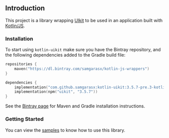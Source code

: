 ## Introduction

This project is a library wrapping [UIkit](https://getuikit.com) to be used in an application 
built with [Kotlin/JS](https://kotlinlang.org/docs/reference/js-overview.html).

### Installation

To start using `kotlin-uikit` make sure you have the Bintray repository, and the following dependencies added to 
the Gradle build file:

```kotlin
repositories {
    maven("https://dl.bintray.com/samgarasx/kotlin-js-wrappers")
}

dependencies {
    implementation("com.github.samgarasx:kotlin-uikit:3.5.7-pre.3-kotlin-1.4.30")
    implementation(npm("uikit", "3.5.7"))
}
```

See the [Bintray page](https://bintray.com/samgarasx/kotlin-js-wrappers/kotlin-uikit) for Maven and Gradle 
installation instructions.

### Getting Started

You can view the [samples](https://github.com/samgarasx/kotlin-js-wrappers/tree/master/kotlin-uikit/uikit-samples) to know 
how to use this library.
